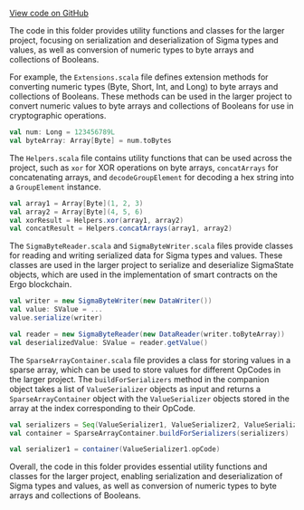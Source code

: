 [View code on GitHub](sigmastate-interpreterhttps://github.com/ScorexFoundation/sigmastate-interpreter/.autodoc/docs/json/interpreter/shared/src/main/scala/sigmastate/utils)

The code in this folder provides utility functions and classes for the larger project, focusing on serialization and deserialization of Sigma types and values, as well as conversion of numeric types to byte arrays and collections of Booleans.

For example, the `Extensions.scala` file defines extension methods for converting numeric types (Byte, Short, Int, and Long) to byte arrays and collections of Booleans. These methods can be used in the larger project to convert numeric values to byte arrays and collections of Booleans for use in cryptographic operations.

```scala
val num: Long = 123456789L
val byteArray: Array[Byte] = num.toBytes
```

The `Helpers.scala` file contains utility functions that can be used across the project, such as `xor` for XOR operations on byte arrays, `concatArrays` for concatenating arrays, and `decodeGroupElement` for decoding a hex string into a `GroupElement` instance.

```scala
val array1 = Array[Byte](1, 2, 3)
val array2 = Array[Byte](4, 5, 6)
val xorResult = Helpers.xor(array1, array2)
val concatResult = Helpers.concatArrays(array1, array2)
```

The `SigmaByteReader.scala` and `SigmaByteWriter.scala` files provide classes for reading and writing serialized data for Sigma types and values. These classes are used in the larger project to serialize and deserialize SigmaState objects, which are used in the implementation of smart contracts on the Ergo blockchain.

```scala
val writer = new SigmaByteWriter(new DataWriter())
val value: SValue = ...
value.serialize(writer)

val reader = new SigmaByteReader(new DataReader(writer.toByteArray))
val deserializedValue: SValue = reader.getValue()
```

The `SparseArrayContainer.scala` file provides a class for storing values in a sparse array, which can be used to store values for different OpCodes in the larger project. The `buildForSerializers` method in the companion object takes a list of `ValueSerializer` objects as input and returns a `SparseArrayContainer` object with the `ValueSerializer` objects stored in the array at the index corresponding to their OpCode.

```scala
val serializers = Seq(ValueSerializer1, ValueSerializer2, ValueSerializer3)
val container = SparseArrayContainer.buildForSerializers(serializers)

val serializer1 = container(ValueSerializer1.opCode)
```

Overall, the code in this folder provides essential utility functions and classes for the larger project, enabling serialization and deserialization of Sigma types and values, as well as conversion of numeric types to byte arrays and collections of Booleans.

